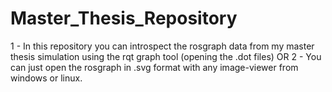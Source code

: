 # Master_Thesis_Repository

1 - In this repository you can introspect the rosgraph data from my master thesis simulation using the rqt graph tool (opening the .dot files)
OR
2 - You can just open the rosgraph in .svg format with any image-viewer from windows or linux.
